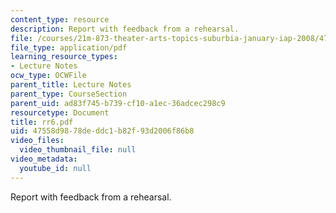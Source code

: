 ```yaml
---
content_type: resource
description: Report with feedback from a rehearsal.
file: /courses/21m-873-theater-arts-topics-suburbia-january-iap-2008/47558d9878deddc1b82f93d2006f86b8_rr6.pdf
file_type: application/pdf
learning_resource_types:
- Lecture Notes
ocw_type: OCWFile
parent_title: Lecture Notes
parent_type: CourseSection
parent_uid: ad83f745-b739-cf10-a1ec-36adcec298c9
resourcetype: Document
title: rr6.pdf
uid: 47558d98-78de-ddc1-b82f-93d2006f86b8
video_files:
  video_thumbnail_file: null
video_metadata:
  youtube_id: null
---
```

Report with feedback from a rehearsal.

